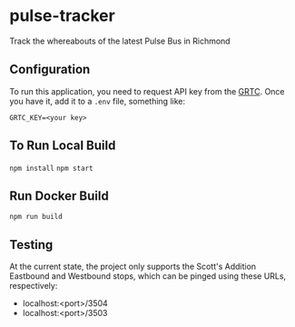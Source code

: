 # pulse-tracker

Track the whereabouts of the latest Pulse Bus in Richmond

## Configuration

To run this application, you need to request API key from the [GRTC](http://new.grtcbustracker.com/bustime/updateDeveloper.jsp). Once you have it, add it to a `.env` file, something like:

`GRTC_KEY=<your key>`

## To Run Local Build

`npm install`
`npm start`

## Run Docker Build

`npm run build`

## Testing

At the current state, the project only supports the Scott's Addition Eastbound and Westbound stops, which can be pinged using these URLs, respectively:

- localhost:\<port>/3504
- localhost:\<port>/3503
